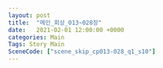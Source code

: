 ```yaml
---
layout: post
title:  "메인_회상_013~028장"
date:   2021-02-01 12:00:00 +0000
categories: Main
Tags: Story Main
SceneCode: ["scene_skip_cp013-028_q1_s10"]
---
```

